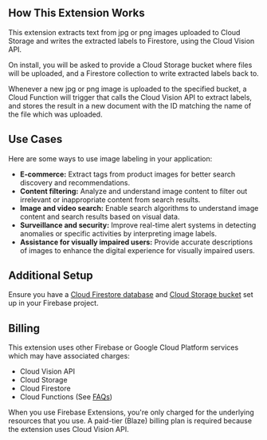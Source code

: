 ## How This Extension Works

This extension extracts text from jpg or png images uploaded to Cloud Storage and writes the extracted labels to Firestore, using the Cloud Vision API.

On install, you will be asked to provide a Cloud Storage bucket where files will be uploaded, and a Firestore collection to write extracted labels back to.

Whenever a new jpg or png image is uploaded to the specified bucket, a Cloud Function will trigger that calls the Cloud Vision API to extract labels, and stores the result in a new document with the ID matching the name of the file which was uploaded.

## Use Cases

Here are some ways to use image labeling in your application:

* **E-commerce:** Extract tags from product images for better search discovery and recommendations.
* **Content filtering:** Analyze and understand image content to filter out irrelevant or inappropriate content from search results.
* **Image and video search:** Enable search algorithms to understand image content and search results based on visual data.
* **Surveillance and security:** Improve real-time alert systems in detecting anomalies or specific activities by interpreting image labels.
* **Assistance for visually impaired users:** Provide accurate descriptions of images to enhance the digital experience for visually impaired users.

## Additional Setup

Ensure you have a [Cloud Firestore database](https://firebase.google.com/docs/firestore/quickstart) and [Cloud Storage bucket](https://firebase.google.com/docs/storage) set up in your Firebase project.

## Billing

This extension uses other Firebase or Google Cloud Platform services which may have associated charges:

* Cloud Vision API
* Cloud Storage
* Cloud Firestore
* Cloud Functions (See [FAQs](https://firebase.google.com/support/faq#extensions-pricing))

When you use Firebase Extensions, you're only charged for the underlying resources that you use. A paid-tier (Blaze) billing plan is required because the extension uses Cloud Vision API.
